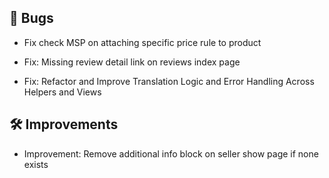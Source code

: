 ## 🐛 Bugs

- Fix check MSP on attaching specific price rule to product

- Fix: Missing review detail link on reviews index page

- Fix: Refactor and Improve Translation Logic and Error Handling Across Helpers and Views


## 🛠️ Improvements

- Improvement: Remove additional info block on seller show page if none exists
